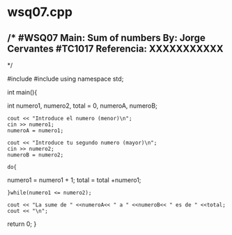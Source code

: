 # wsq07.cpp

/*
#WSQ07
Main: Sum of numbers
By: Jorge Cervantes
#TC1017
Referencia: XXXXXXXXXXX
---------------------------------------------------------------------
*/

#include <iostream>
#include <string>
using namespace std;

int main(){

int numero1, numero2, total = 0, numeroA, numeroB;

	cout << "Introduce el numero (menor)\n";
	cin >> numero1;
	numeroA = numero1;

	cout << "Introduce tu segundo numero (mayor)\n";
	cin >> numero2;
	numeroB = numero2;

	do{

numero1 = numero1 + 1;
total = total +numero1;

	}while(numero1 <= numero2);

	cout << "La sume de " <<numeroA<< " a " <<numeroB<< " es de " <<total;
	cout << "\n";

return 0;
}
